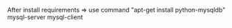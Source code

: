 After install requirements => use command "apt-get install python-mysqldb"
mysql-server mysql-client
